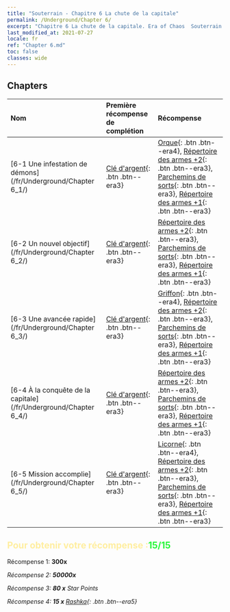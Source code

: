```yaml
---
title: "Souterrain - Chapitre 6 La chute de la capitale"
permalink: /Underground/Chapter 6/
excerpt: "Chapitre 6 La chute de la capitale. Era of Chaos  Souterrain - Chapitre 6. La chute de la capitale"
last_modified_at: 2021-07-27
locale: fr
ref: "Chapter 6.md"
toc: false
classes: wide
---
```


## Chapters

  | Nom |  Première récompense de complétion | Récompense |
  |:------------|:------------|:------------| 
  | [6-1 Une infestation de démons](/fr/Underground/Chapter 6_1/) | [Clé d'argent](/ItemsFR/con_693/){: .btn .btn--era3} | [Orque](/ItemsFR/unt_219/){: .btn .btn--era4}, [Répertoire des armes +2](/ItemsFR/mat_32/){: .btn .btn--era3}, [Parchemins de sorts](/ItemsFR/con_694/){: .btn .btn--era3}, [Répertoire des armes +1](/ItemsFR/mat_25/){: .btn .btn--era3} |
  | [6-2 Un nouvel objectif](/fr/Underground/Chapter 6_2/) | [Clé d'argent](/ItemsFR/con_693/){: .btn .btn--era3} | [Répertoire des armes +2](/ItemsFR/mat_32/){: .btn .btn--era3}, [Parchemins de sorts](/ItemsFR/con_694/){: .btn .btn--era3}, [Répertoire des armes +1](/ItemsFR/mat_25/){: .btn .btn--era3} |
  | [6-3 Une avancée rapide](/fr/Underground/Chapter 6_3/) | [Clé d'argent](/ItemsFR/con_693/){: .btn .btn--era3} | [Griffon](/ItemsFR/unt_192/){: .btn .btn--era4}, [Répertoire des armes +2](/ItemsFR/mat_32/){: .btn .btn--era3}, [Parchemins de sorts](/ItemsFR/con_694/){: .btn .btn--era3}, [Répertoire des armes +1](/ItemsFR/mat_25/){: .btn .btn--era3} |
  | [6-4 À la conquête de la capitale](/fr/Underground/Chapter 6_4/) | [Clé d'argent](/ItemsFR/con_693/){: .btn .btn--era3} | [Répertoire des armes +2](/ItemsFR/mat_32/){: .btn .btn--era3}, [Parchemins de sorts](/ItemsFR/con_694/){: .btn .btn--era3}, [Répertoire des armes +1](/ItemsFR/mat_25/){: .btn .btn--era3} |
  | [6-5 Mission accomplie](/fr/Underground/Chapter 6_5/) | [Clé d'argent](/ItemsFR/con_693/){: .btn .btn--era3} | [Licorne](/ItemsFR/unt_204/){: .btn .btn--era4}, [Répertoire des armes +2](/ItemsFR/mat_32/){: .btn .btn--era3}, [Parchemins de sorts](/ItemsFR/con_694/){: .btn .btn--era3}, [Répertoire des armes +1](/ItemsFR/mat_25/){: .btn .btn--era3} |


## <span style="color: #ffeea0">Pour obtenir votre récompense :</span><span style="color: #27f73a">15/15</span>

 Récompense 1:  **300x** <i class="fas fa-gem"/>

 Récompense 2:  **50000x** <i class="fas fa-coins"/>

 Récompense 3: **80 x** Star Points

 Récompense 4: **15 x** [Rashka](/ItemsFR/her_384/){: .btn .btn--era5}

